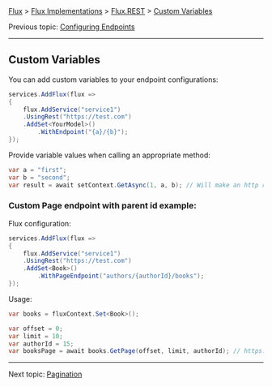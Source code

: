 ﻿<span class="breadcrumbs">
    <a href="../">Flux</a> &gt;
    <a href="../04.implementations.html">Flux Implementations</a> &gt;
    <a href="./">Flux.REST</a> &gt;
    <a href="./03.variables.html">Custom Variables</a>
</span>

Previous topic:
[Configuring Endpoints](02.endpoints.md)

---

## Custom Variables

You can add custom variables to your endpoint configurations:

```csharp
services.AddFlux(flux =>
{
    flux.AddService("service1")
    .UsingRest("https://test.com")
    .AddSet<YourModel>()
        .WithEndpoint("{a}/{b}");
});
```

Provide variable values when calling an appropriate method:

```csharp
var a = "first";
var b = "second";
var result = await setContext.GetAsync(1, a, b); // Will make an http request to https://test.com/first/second/1
```

### Custom Page endpoint with parent id example:

Flux configuration:
```csharp
services.AddFlux(flux =>
{
    flux.AddService("service1")
    .UsingRest("https://test.com")
    .AddSet<Book>()
        .WithPageEndpoint("authors/{authorId}/books");
});
```

Usage:
```csharp
var books = fluxContext.Set<Book>();

var offset = 0;
var limit = 10;
var authorId = 15;
var booksPage = await books.GetPage(offset, limit, authorId); // https://test.com/authors/15/books?offset=0&limit=10
```

---

Next topic:
[Pagination](04.pagination.md)